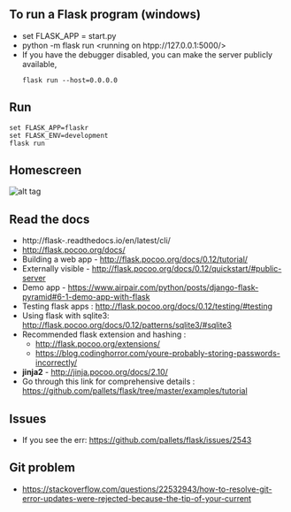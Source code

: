 ## To run a Flask program (windows)
+ set FLASK_APP = start.py
+ python -m flask run <running on htpp://127.0.0.1:5000/>
+ If you have the debugger disabled, you can make the server publicly available,
    ```
    flask run --host=0.0.0.0
    ```

## Run
```
set FLASK_APP=flaskr
set FLASK_ENV=development
flask run
```

## Homescreen
![alt tag](https://github.com/sananand007/flasktask/tree/master/onepiece/images/App_homescreen.PNG)



## Read the docs
+ http://flask-.readthedocs.io/en/latest/cli/
+ http://flask.pocoo.org/docs/
+ Building a web app - http://flask.pocoo.org/docs/0.12/tutorial/
+ Externally visible - http://flask.pocoo.org/docs/0.12/quickstart/#public-server
+ Demo app - https://www.airpair.com/python/posts/django-flask-pyramid#6-1-demo-app-with-flask
+ Testing flask apps : http://flask.pocoo.org/docs/0.12/testing/#testing
+ Using flask with sqlite3: http://flask.pocoo.org/docs/0.12/patterns/sqlite3/#sqlite3
+ Recommended flask extension and hashing :
    + http://flask.pocoo.org/extensions/
    + https://blog.codinghorror.com/youre-probably-storing-passwords-incorrectly/
+ **jinja2** - http://jinja.pocoo.org/docs/2.10/
+ Go through this link for comprehensive details : https://github.com/pallets/flask/tree/master/examples/tutorial

## Issues
+ If you see the err: https://github.com/pallets/flask/issues/2543

## Git problem
+ https://stackoverflow.com/questions/22532943/how-to-resolve-git-error-updates-were-rejected-because-the-tip-of-your-current
